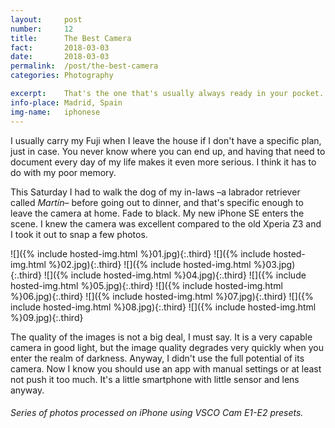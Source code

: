 ```yaml
---
layout:		post
number:		12
title:		The Best Camera
fact:		2018-03-03
date:		2018-03-03
permalink: 	/post/the-best-camera
categories:	Photography

excerpt: 	That's the one that's usually always ready in your pocket.
info-place: Madrid, Spain
img-name:	iphonese
---
```


I usually carry my Fuji when I leave the house if I don't have a specific plan, just in case. You never know where you can end up, and having that need to document every day of my life makes it even more serious. I think it has to do with my poor memory. 

This Saturday I had to walk the dog of my in-laws –a labrador retriever called *Martín*– before going out to dinner, and that's specific enough to leave the camera at home. Fade to black. My new iPhone SE enters the scene. I knew the camera was excellent compared to the old Xperia Z3 and I took it out to snap a few photos.

<div class="gallery-{{ page.layout }}" markdown="1">

![]({% include hosted-img.html %}01.jpg){:.third}
![]({% include hosted-img.html %}02.jpg){:.third}
![]({% include hosted-img.html %}03.jpg){:.third}
![]({% include hosted-img.html %}04.jpg){:.third}
![]({% include hosted-img.html %}05.jpg){:.third}
![]({% include hosted-img.html %}06.jpg){:.third}
![]({% include hosted-img.html %}07.jpg){:.third}
![]({% include hosted-img.html %}08.jpg){:.third}
![]({% include hosted-img.html %}09.jpg){:.third}

</div>

The quality of the images is not a big deal, I must say. It is a very capable camera in good light, but the image quality degrades very quickly when you enter the realm of darkness. Anyway, I didn't use the full potential of its camera. Now I know you should use an app with manual settings or at least not push it too much. It's a little smartphone with little sensor and lens anyway.

###### Series of photos processed on iPhone using VSCO Cam E1-E2 presets.